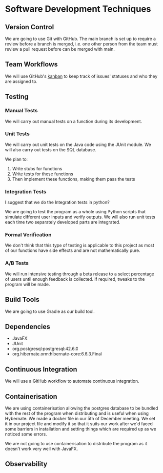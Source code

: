 # Software Development Techniques
## Version Control

We are going to use Git with GitHub.
The main branch is set up to require a review before a branch is merged, i.e. one other person from the team  must review a pull request before can be merged with main.

## Team Workflows

We will use GitHub's [kanban](https://github.com/users/harryz8/projects/1) to keep track of issues' statuses and who they are assigned to.

## Testing

### Manual Tests

We will carry out manual tests on a function during its development.

### Unit Tests

We will carry out unit tests on the Java code using the JUnit module.
We will also carry out tests on the SQL database.

We plan to:
1. Write stubs for functions
2. Write tests for these functions
3. Then implement these functions, making them pass the tests

### Integration Tests

I suggest that we do the Integration tests in python?

We are going to test the program as a whole using Python scripts that simulate different user inputs and verify outputs. We will also run unit tests each time two separately developed parts are integrated.

### Formal Verification

We don't think that this type of testing is applicable to this project as most of our functions have side effects and are not mathematically pure.

### A/B Tests

We will run intensive testing through a beta release to a select percentage of users until enough
feedback is collected. If required, tweaks to the program will be made.

## Build Tools

We are going to use Gradle as our build tool.

## Dependencies

- JavaFX
- JUnit
- org.postgresql:postgresql:42.6.0
- org.hibernate.orm:hibernate-core:6.6.3.Final

## Continuous Integration

We will use a GitHub workflow to automate continuous integration.

## Containerisation

We are using containerisation allowing the postgres database to be bundled with the rest of the program when distributing and is useful when using Hybernate.
We made a docker file in our 5th of December meeting. We set it in our project file and modify it so that it suits our work after we'd faced some barriers in installation and setting things which are required up as we noticed some errors.

We are not going to use containerisation to distribute the program as it doesn't work very well with JavaFX.

## Observability
